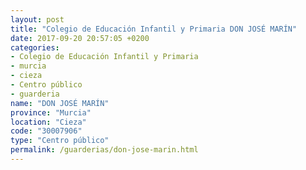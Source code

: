 ```yaml
---
layout: post
title: "Colegio de Educación Infantil y Primaria DON JOSÉ MARÍN"
date: 2017-09-20 20:57:05 +0200
categories:
- Colegio de Educación Infantil y Primaria
- murcia
- cieza
- Centro público
- guarderia
name: "DON JOSÉ MARÍN"
province: "Murcia"
location: "Cieza"
code: "30007906"
type: "Centro público"
permalink: /guarderias/don-jose-marin.html
---
```

